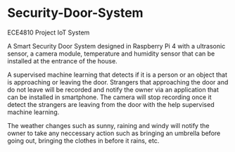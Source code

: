 # Security-Door-System
ECE4810 Project IoT System

A Smart Security Door System designed in Raspberry Pi 4 with a ultrasonic sensor, a camera module, temperature and humidity sensor that can be installed at the entrance of the house. 

A supervised machine learning that detects if it is a person or an object that is approaching or leaving the door. Strangers that approaching the door and do not leave will be recorded and notify the owner via an application that can be installed in smartphone. The camera will stop recording once it detect the strangers are leaving from the door with the help supervised machine learning. 

The weather changes such as sunny, raining and windy will notify the owner to take any neccessary action such as bringing an umbrella before going out, bringing the clothes in before it rains, etc. 

